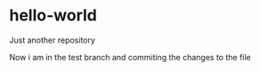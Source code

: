 # hello-world
Just another repository

Now i am in the test branch and commiting the changes to the file
